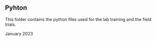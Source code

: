 ## Pyhton

This folder contains the python files used for the lab training and the field trials.

January 2023
